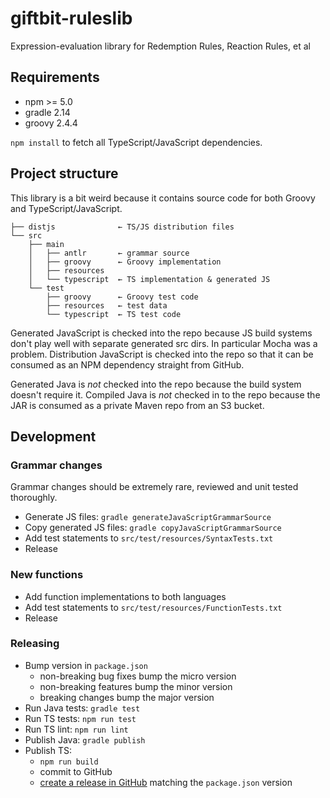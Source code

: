 # giftbit-ruleslib
Expression-evaluation library for Redemption Rules, Reaction Rules, et al

## Requirements

- npm >= 5.0
- gradle 2.14
- groovy 2.4.4

`npm install` to fetch all TypeScript/JavaScript dependencies.

## Project structure

This library is a bit weird because it contains source code for both Groovy and TypeScript/JavaScript.

```text
├── distjs              ← TS/JS distribution files
└── src
    ├── main
    │   ├── antlr       ← grammar source
    │   ├── groovy      ← Groovy implementation
    │   ├── resources
    │   └── typescript  ← TS implementation & generated JS
    └── test
        ├── groovy      ← Groovy test code
        ├── resources   ← test data
        └── typescript  ← TS test code
```

Generated JavaScript is checked into the repo because JS build systems don't play well with separate generated src dirs.  In particular Mocha was a problem.  Distribution JavaScript is checked into the repo so that it can be consumed as an NPM dependency straight from GitHub.

Generated Java is *not* checked into the repo because the build system doesn't require it.  Compiled Java is *not* checked in to the repo because the JAR is consumed as a private Maven repo from an S3 bucket.

## Development

### Grammar changes

Grammar changes should be extremely rare, reviewed and unit tested thoroughly.

- Generate JS files: `gradle generateJavaScriptGrammarSource`
- Copy generated JS files: `gradle copyJavaScriptGrammarSource`
- Add test statements to `src/test/resources/SyntaxTests.txt`
- Release

### New functions

- Add function implementations to both languages
- Add test statements to `src/test/resources/FunctionTests.txt`
- Release

### Releasing

- Bump version in `package.json`
    - non-breaking bug fixes bump the micro version
    - non-breaking features bump the minor version
    - breaking changes bump the major version
- Run Java tests: `gradle test`
- Run TS tests: `npm run test`
- Run TS lint: `npm run lint`
- Publish Java: `gradle publish`
- Publish TS:
    - `npm run build`
    - commit to GitHub
    - [create a release in GitHub](https://github.com/Giftbit/giftbit-ruleslib/releases/new) matching the `package.json` version
